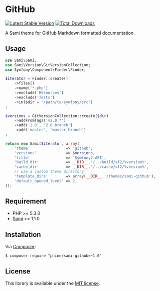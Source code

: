 GitHub
======

[![Latest Stable Version][]](https://packagist.org/packages/phine/sami-github)
[![Total Downloads][]](https://packagist.org/packages/phine/sami-github)

A Sami theme for GitHub Markdown formatted documentation.

Usage
-----

```php
use Sami\Sami;
use Sami\Version\GitVersionCollection;
use Symfony\Component\Finder\Finder;

$iterator = Finder::create()
    ->files()
    ->name('*.php')
    ->exclude('Resources')
    ->exclude('Tests')
    ->in($dir = '/path/to/symfony/src')
;

$versions = GitVersionCollection::create($dir)
    ->addFromTags('v2.0.*')
    ->add('2.0', '2.0 branch')
    ->add('master', 'master branch')
;

return new Sami($iterator, array(
    'theme'                => 'github',
    'versions'             => $versions,
    'title'                => 'Symfony2 API',
    'build_dir'            => __DIR__.'/../build/sf2/%version%',
    'cache_dir'            => __DIR__.'/../cache/sf2/%version%',
    // use a custom theme directory
    'template_dirs'        => array(__DIR__.'/themes/sami-github'),
    'default_opened_level' => 2,
));
```

Requirement
-----------

- PHP >= 5.3.3
- [Sami][] >= 1.1.0

Installation
------------

Via [Composer][]:

    $ composer require "phine/sami-github=~1.0"

License
-------

This library is available under the [MIT license](LICENSE).

[Latest Stable Version]: https://poser.pugx.org/phine/sami-github/v/stable.png
[Total Downloads]: https://poser.pugx.org/phine/sami-github/downloads.png
[Sami]: http://sami.sensiolabs.org/
[Composer]: http://getcomposer.org/
